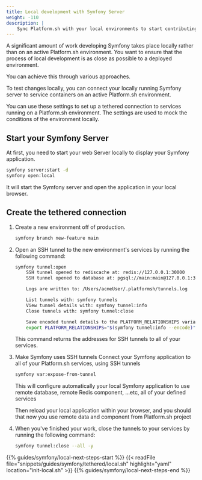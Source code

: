 ```yaml
---
title: Local development with Symfony Server
weight: -110
description: |
    Sync Platform.sh with your local environments to start contributing.
---
```


A significant amount of work developing Symfony takes place locally rather than on an active Platform.sh environment.
You want to ensure that the process of local development is as close as possible to a deployed environment.

You can achieve this through various approaches.

To test changes locally, you can connect your locally running Symfony server
to service containers on an active Platform.sh environment.

You can use these settings to set up a tethered connection to services running on a Platform.sh environment.
The settings are used to mock the conditions of the environment locally.

## Start your Symfony Server
At first, you need to start your web Server locally to display your Symfony application.

```bash
symfony server:start -d
symfony open:local
```

It will start the Symfony server and open the application in your local browser.

## Create the tethered connection

1.  Create a new environment off of production.

    ```bash
    symfony branch new-feature main
    ```

2.  Open an SSH tunnel to the new environment's services by running the following command:

    ```bash
    symfony tunnel:open
        SSH tunnel opened to rediscache at: redis://127.0.0.1:30000
        SSH tunnel opened to database at: pgsql://main:main@127.0.0.1:30001/main

        Logs are written to: /Users/acmeUser/.platformsh/tunnels.log

        List tunnels with: symfony tunnels
        View tunnel details with: symfony tunnel:info
        Close tunnels with: symfony tunnel:close

        Save encoded tunnel details to the PLATFORM_RELATIONSHIPS variable using:
        export PLATFORM_RELATIONSHIPS="$(symfony tunnel:info --encode)"
    ```

    This command returns the addresses for SSH tunnels to all of your services.

3.  Make Symfony uses SSH tunnels
    Connect your Symfony application to all of your Platform.sh services, using SSH tunnels

    ```bash
    symfony var:expose-from-tunnel
    ```
    This will configure automatically your local Symfony application to use remote database, remote Redis component, ...etc, all of your defined services

    Then reload your local application within your browser, and you should that now you use remote data and component from Platform.sh project

4.  When you've finished your work, close the tunnels to your services by running the following command:

    ```bash
    symfony tunnel:close --all -y
    ```

{{% guides/symfony/local-next-steps-start %}}
{{< readFile file="snippets/guides/symfony/tethered/local.sh" highlight="yaml" location="init-local.sh" >}}
{{% guides/symfony/local-next-steps-end %}}
